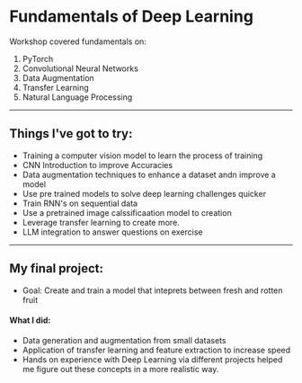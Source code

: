 # Fundamentals of Deep Learning 
Workshop covered fundamentals on:
1. PyTorch
2. Convolutional Neural Networks
3. Data Augmentation
4. Transfer Learning 
5. Natural Language Processing

______

## Things I've got to try:
- Training a computer vision model to learn the process of training
- CNN Introduction to improve Accuracies
- Data augmentation techniques to enhance a dataset andn improve a model
- Use pre trained models to solve deep learning challenges quicker
- Train RNN's on sequential data
- Use a pretrained image calssificaation model to creation
- Leverage transfer learning to create more.
- LLM integration to answer questions on exercise

___

## My final project:
- Goal: Create and train a model that inteprets between fresh and rotten fruit

#### What I did:
  - Data generation and augmentation from small datasets
  - Application of transfer learning and feature extraction to increase speed
  - Hands on experience with Deep Learning via different projects helped me figure out these concepts in a more realistic way.
